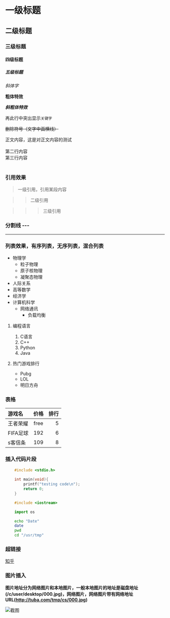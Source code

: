 # 一级标题

## 二级标题

### 三级标题

#### 四级标题

##### 五级标题

*斜体字*

**粗体特效**

***斜粗体特效***

再此行中突出显示`关键字`<br>

~~删除符号（文字中画横线）~~

正文内容，这是对正文内容的测试<br><br>
第二行内容<br>
第三行内容<br><br>
### 引用效果

> 一级引用，引用某段内容

>> 二级引用

>>> 三级引用

### 分割线 \-\-\-

---

### 列表效果，有序列表，无序列表，混合列表

* 物理学
  * 粒子物理
  * 原子核物理
  * 凝聚态物理
* 人际关系
* 高等数学
* 经济学
* 计算机科学
  * 网络通讯
    * 负载均衡


1. 编程语言
   1. C语言
   2. C++
   3. Python
   4. Java


1. 热门游戏排行
   * Pubg
   * LOL
   * 明日方舟

### 表格

游戏名|价格|排行
:--|:--:|--:
王者荣耀|free|5
FIFA足球|192|6
s客信条|109|8

### 插入代码片段

```c
	#include <stdio.h>
	
	int main(void){
		printf("testing code\n");
		return 0;
	}
```

```cpp
	#include <iostream>
```

```python
	import os
```

```bash
	echo "Date"
	date
	pwd
	cd "/usr/tmp"
```

### 超链接

[知乎](https://www.zhihu.com "点击进入知乎")


### 图片插入

**图片地址分为网络图片和本地图片，一般本地图片的地址是磁盘地址 (/c/user/desktop/000.jpg)，网络图片，网络图片带有网络地址URL(http://tuba.com/tmp/cs/000.jpg)**

![截图](C://Users//28918//Desktop//x.jpg)






